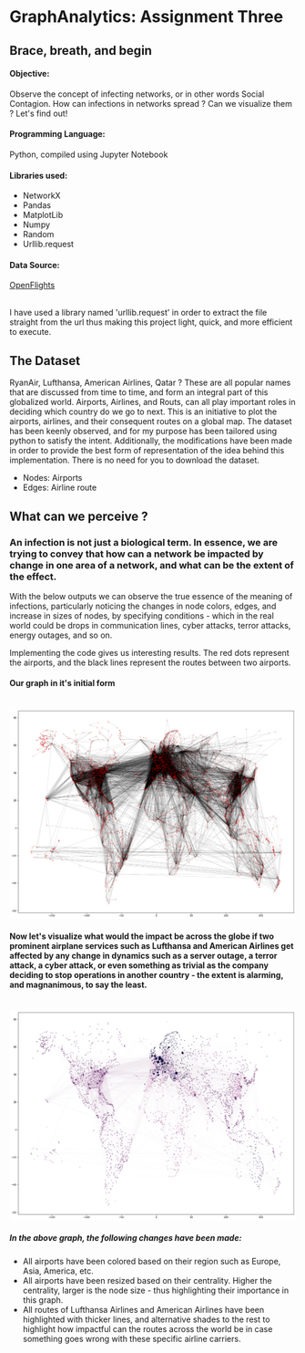 # GraphAnalytics: Assignment Three

## Brace, breath, and begin

#### Objective:
Observe the concept of infecting networks, or in other words Social Contagion. How can infections in networks spread ? Can we visualize them ? Let's find out!

#### Programming Language:
Python, compiled using Jupyter Notebook

#### Libraries used:
* NetworkX
* Pandas
* MatplotLib
* Numpy
* Random
* Urllib.request

#### Data Source:
[OpenFlights](https://openflights.org/data.html "OpenFlights")

<br>I have used a library named 'urllib.request' in order to extract the file straight from the url thus making this project light, quick, and more efficient to execute.

## The Dataset

RyanAir, Lufthansa, American Airlines, Qatar ?
These are all popular names that are discussed from time to time, and form an integral part of this globalized world.
Airports, Airlines, and Routs, can all play important roles in deciding which country do we go to next. This is an initiative to plot the airports, airlines, and their consequent routes on a global map. The dataset has been keenly observed, and for my purpose has been tailored using python to satisfy the intent. Additionally, the modifications have been made in order to provide the best form of representation of the idea behind this implementation.
There is no need for you to download the dataset.

* Nodes: Airports
* Edges: Airline route

## What can we perceive ?
### An infection is not just a biological term. In essence, we are trying to convey that how can a network be impacted by change in one area of a network, and what can be the extent of the effect. 

With the below outputs we can observe the true essence of the meaning of infections, particularly noticing the changes in node colors, edges, and increase in sizes of nodes, by specifying conditions - which in the real world could be drops in communication lines, cyber attacks, terror attacks, energy outages, and so on.

Implementing the code gives us interesting results.
The red dots represent the airports, and the black lines represent the routes between two airports.


#### Our graph in it's initial form
<br>![alt text](https://github.com/coconutcow/UniGe-Graph-Analytics/blob/master/ImageSources/Image2.png "Graph One")

#### Now let's visualize what would the impact be across the globe if two prominent airplane services such as Lufthansa and American Airlines get affected by any change in dynamics such as a server outage, a terror attack, a cyber attack, or even something as trivial as the company deciding to stop operations in another country - the extent is alarming, and magnanimous, to say the least.

<br>![alt text](https://github.com/coconutcow/UniGe-Graph-Analytics/blob/master/ImageSources/Image8.png "Graph Two")

##### In the above graph, the following changes have been made:
* All airports have been colored based on their region such as Europe, Asia, America, etc.
* All airports have been resized based on their centrality. Higher the centrality, larger is the node size - thus highlighting their importance in this graph.
* All routes of Lufthansa Airlines and American Airlines have been highlighted with thicker lines, and alternative shades to the rest to highlight how impactful can the routes across the world be in case something goes wrong with these specific airline carriers.

